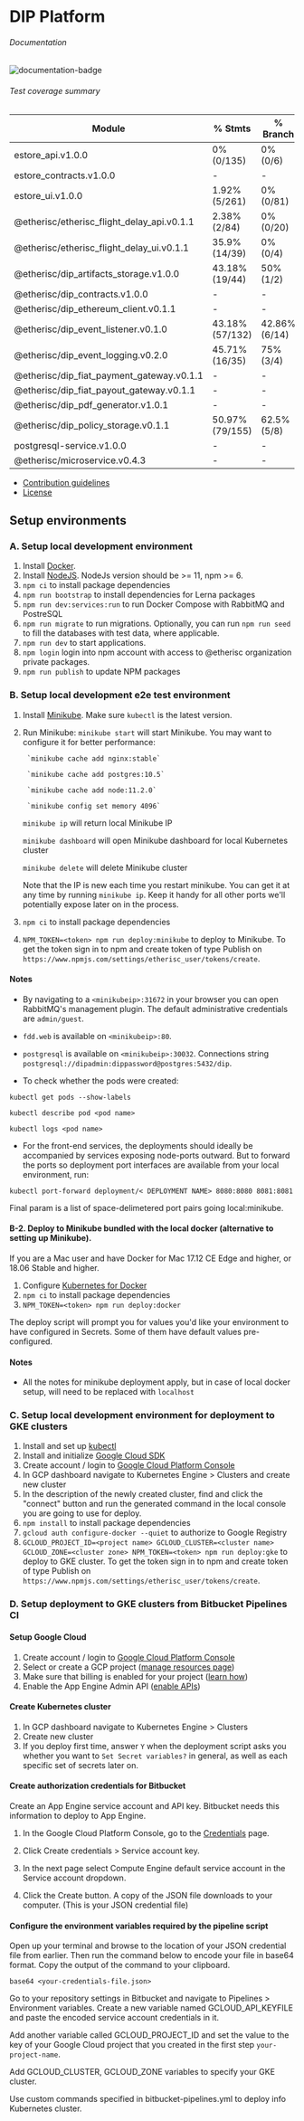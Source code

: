 # DIP Platform

###### Documentation
![documentation-badge](https://img.shields.io/badge/Documentation-53.3%25%20%28218%2F409%29-yellow.svg)

###### Test coverage summary

Module         | % Stmts       | % Branch      | % Funcs       | % Lines
-------------- | --------------| --------------| --------------| --------------
estore_api.v1.0.0 | 0% (0/135) | 0% (0/6) | 0% (0/29) | 0% (0/135)
estore_contracts.v1.0.0 | - | - | - | -
estore_ui.v1.0.0 | 1.92% (5/261) | 0% (0/81) | 2.33% (1/43) | 2.06% (5/243)
@etherisc/etherisc_flight_delay_api.v0.1.1 | 2.38% (2/84) | 0% (0/20) | 3.33% (1/30) | 2.86% (2/70)
@etherisc/etherisc_flight_delay_ui.v0.1.1 | 35.9% (14/39) | 0% (0/4) | 30.77% (4/13) | 40% (14/35)
@etherisc/dip_artifacts_storage.v1.0.0 | 43.18% (19/44) | 50% (1/2) | 33.33% (3/9) | 48.72% (19/39)
@etherisc/dip_contracts.v1.0.0 | - | - | - | -
@etherisc/dip_ethereum_client.v0.1.1 | - | - | - | -
@etherisc/dip_event_listener.v0.1.0 | 43.18% (57/132) | 42.86% (6/14) | 44.44% (12/27) | 45.9% (56/122)
@etherisc/dip_event_logging.v0.2.0 | 45.71% (16/35) | 75% (3/4) | 54.55% (6/11) | 51.61% (16/31)
@etherisc/dip_fiat_payment_gateway.v0.1.1 | - | - | - | -
@etherisc/dip_fiat_payout_gateway.v0.1.1 | - | - | - | -
@etherisc/dip_pdf_generator.v1.0.1 | - | - | - | -
@etherisc/dip_policy_storage.v0.1.1 | 50.97% (79/155) | 62.5% (5/8) | 41.46% (17/41) | 55.24% (79/143)
postgresql-service.v1.0.0 | - | - | - | -
@etherisc/microservice.v0.4.3 | - | - | - | -
[endOfCoverageTable]: #



* [Contribution guidelines](CONTRIBUTION.md)
* [License](LICENSE)

## Setup environments

### A. Setup local development environment
1. Install [Docker](https://docs.docker.com/install/#supported-platforms).
2. Install [NodeJS](https://nodejs.org/en/). NodeJs version should be >= 11, npm >= 6.
3. `npm ci` to install package dependencies
4. `npm run bootstrap` to install dependencies for Lerna packages
5. `npm run dev:services:run` to run Docker Compose with RabbitMQ and PostreSQL
6. `npm run migrate` to run migrations. Optionally, you can run `npm run seed` to fill the databases with test data, where applicable.
7. `npm run dev` to start applications.
8. `npm login` login into npm account with access to @etherisc organization private packages.
9. `npm run publish` to update NPM packages

### B. Setup local development e2e test environment
1. Install [Minikube](https://kubernetes.io/docs/tasks/tools/install-minikube/). Make sure `kubectl` is the latest version.
2. Run Minikube:
    `minikube start` will start Minikube. You may want to configure it for better performance:
    
        `minikube cache add nginx:stable`

        `minikube cache add postgres:10.5`

        `minikube cache add node:11.2.0`

        `minikube config set memory 4096`
    
    `minikube ip` will return local Minikube IP
    
    `minikube dashboard` will open Minikube dashboard for local Kubernetes cluster
    
    `minikube delete` will delete Minikube cluster

    Note that the IP is new each time you restart minikube. You can get it at any time by running `minikube ip`.
    Keep it handy for all other ports we'll potentially expose later on in the process.
3. `npm ci` to install package dependencies

4. `NPM_TOKEN=<token> npm run deploy:minikube` to deploy to Minikube. To get the token sign in to npm and create token of type Publish on `https://www.npmjs.com/settings/etherisc_user/tokens/create`.

#### Notes
- By navigating to a `<minikubeip>:31672` in your browser you can open RabbitMQ's management plugin. The default administrative credentials are `admin/guest`.

- `fdd.web` is available on `<minikubeip>:80`.

- `postgresql` is available on `<minikubeip>:30032`. Connections string `postgresql://dipadmin:dippassword@postgres:5432/dip`.

- To check whether the pods were created:

`kubectl get pods --show-labels`

`kubectl describe pod <pod name>`

`kubectl logs <pod name>`

- For the front-end services, the deployments should ideally be accompanied by services exposing node-ports outward. 
But to forward the ports so deployment port interfaces are available from your local environment, run:

`kubectl port-forward deployment/< DEPLOYMENT NAME> 8080:8080 8081:8081`

Final param is a list of space-delimetered port pairs going local:minikube.

#### B-2. Deploy to Minikube bundled with the local docker (alternative to setting up Minikube).
If you are a Mac user and have Docker for Mac 17.12 CE Edge and higher, or 18.06 Stable and higher. 
1. Configure [Kubernetes for Docker](https://docs.docker.com/docker-for-mac/#kubernetes)
2. `npm ci` to install package dependencies
3. `NPM_TOKEN=<token> npm run deploy:docker` 

The deploy script will prompt you for values you'd like your environment to have configured in Secrets. 
Some of them have default values pre-configured.

#### Notes
- All the notes for minikube deployment apply, but in case of local docker setup, <minikubeip> will need to be replaced with `localhost`
    
### C. Setup local development environment for deployment to GKE clusters
1. Install and set up [kubectl](https://kubernetes.io/docs/tasks/tools/install-kubectl/)
2. Install and initialize [Google Cloud SDK](https://cloud.google.com/sdk/docs/quickstarts)
3. Create account / login to [Google Cloud Platform Console](https://console.cloud.google.com)
4. In GCP dashboard navigate to Kubernetes Engine > Clusters and create new cluster
5. In the description of the newly created cluster, find and click the "connect" button and run the generated command in the local console you are going to use for deploy.
6. `npm install` to install package dependencies
7. `gcloud auth configure-docker --quiet` to authorize to Google Registry
8. `GCLOUD_PROJECT_ID=<project name> GCLOUD_CLUSTER=<cluster name> GCLOUD_ZONE=<cluster zone> NPM_TOKEN=<token> npm run deploy:gke` to deploy to GKE cluster.  To get the token sign in to npm and create token of type Publish on `https://www.npmjs.com/settings/etherisc_user/tokens/create`.

### D. Setup deployment to GKE clusters from Bitbucket Pipelines CI

#### Setup Google Cloud
1. Create account / login to [Google Cloud Platform Console](https://console.cloud.google.com)
2. Select or create a GCP project ([manage resources page](https://console.cloud.google.com/cloud-resource-manager))
3. Make sure that billing is enabled for your project ([learn how](https://cloud.google.com/billing/docs/how-to/modify-project))
4. Enable the App Engine Admin API ([enable APIs](https://console.cloud.google.com/flows/enableapi?apiid=appengine))

#### Create Kubernetes cluster
1. In GCP dashboard navigate to Kubernetes Engine > Clusters
2. Create new cluster
3. If you deploy first time, answer `Y` when the deployment script asks you whether you want to `Set Secret variables?` in general, as well as each specific set of secrets later on.

#### Create authorization credentials for Bitbucket
Create an App Engine service account and API key. Bitbucket needs this information to deploy to App Engine.

1. In the Google Cloud Platform Console, go to the [Credentials](https://console.cloud.google.com/apis/credentials) page.

2. Click Create credentials > Service account key.

3. In the next page select Compute Engine default service account in the Service account dropdown.

4. Click the Create button. A copy of the JSON file downloads to your computer. (This is your JSON credential file)

#### Configure the environment variables required by the pipeline script
Open up your terminal and browse to the location of your JSON credential file from earlier. Then run the command below to encode your file in base64 format. Copy the output of the command to your clipboard.

`base64 <your-credentials-file.json>`

Go to your repository settings in Bitbucket and navigate to Pipelines > Environment variables. Create a new variable named GCLOUD_API_KEYFILE and paste the encoded service account credentials in it.

Add another variable called GCLOUD_PROJECT_ID and set the value to the key of your Google Cloud project that you created in the first step `your-project-name`.

Add GCLOUD_CLUSTER, GCLOUD_ZONE variables to specify your GKE cluster.

Use custom commands specified in bitbucket-pipelines.yml to deploy info Kubernetes cluster.
